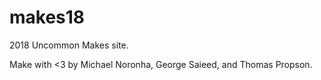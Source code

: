 # makes18

2018 Uncommon Makes site.

Make with <3 by Michael Noronha, George Saieed, and Thomas Propson.
